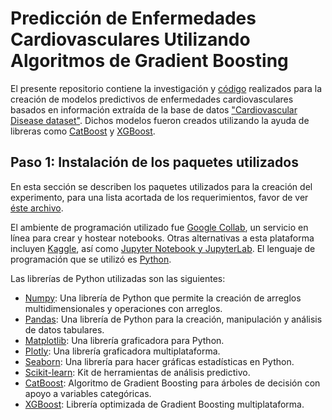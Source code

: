 # Predicción de Enfermedades Cardiovasculares Utilizando Algoritmos de Gradient Boosting
El presente repositorio contiene la investigación y [código](Proyecto1.ipynb) realizados para la creación de modelos predictivos de enfermedades cardiovasculares basados en información extraída de la base de datos ["Cardiovascular Disease dataset"](https://www.kaggle.com/sulianova/cardiovascular-disease-dataset). Dichos modelos fueron creados utilizando la ayuda de libreras como [CatBoost](https://catboost.ai/) y [XGBoost](https://xgboost.ai/).
## Paso 1: Instalación de los paquetes utilizados
En esta sección se describen los paquetes utilizados para la creación del experimento, para una lista acortada de los requerimientos, favor de ver [éste archivo](Requirements.txt).

El ambiente de programación utilizado fue [Google Collab](https://colab.research.google.com/), un servicio en línea para crear y hostear notebooks. Otras alternativas a esta plataforma incluyen [Kaggle](https://www.kaggle.com/), así como [Jupyter Notebook y JupyterLab](https://jupyter.org/install). El lenguaje de programación que se utilizó es [Python](https://www.python.org/downloads/).

Las librerías de Python utilizadas son las siguientes:
<ul>
  <li><a href="https://numpy.org/install/">Numpy</a>: Una librería de Python que permite la creación de arreglos multidimensionales y operaciones con arreglos.</li>
  <li><a href="https://pandas.pydata.org/docs/getting_started/index.html">Pandas</a>: Una librería de Python para la creación, manipulación y análisis de datos tabulares.</li>
  <li><a href="https://matplotlib.org/stable/users/installing.html">Matplotlib</a>: Una librería graficadora para Python.</li>
  <li><a href="https://plotly.com/python/getting-started/">Plotly</a>: Una librería graficadora multiplataforma.</li>
  <li><a href="https://seaborn.pydata.org/installing.html">Seaborn</a>: Una librería para hacer gráficas estadísticas en Python.</li>
  <li><a href="https://scikit-learn.org/stable/install.html">Scikit-learn</a>: Kit de herramientas de análisis predictivo.</li>
  <li><a href="https://catboost.ai/en/docs/concepts/python-installation">CatBoost</a>: Algoritmo de Gradient Boosting para árboles de decisión con apoyo a variables categóricas.</li>
  <li><a href="https://xgboost.readthedocs.io/en/latest/install.html">XGBoost</a>: Librería optimizada de Gradient Boosting multiplataforma.</li>
</ul>

